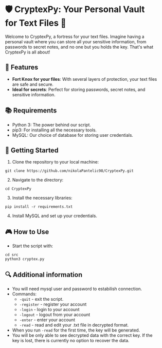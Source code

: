 # 🛡️ CryptexPy: Your Personal Vault for Text Files 📝

Welcome to CryptexPy, a fortress for your text files. Imagine having a personal vault where you can store all your sensitive information, from passwords to secret notes, and no one but you holds the key. That's what CryptexPy is all about!

## 🌟 Features

- **Fort Knox for your files**: With several layers of protection, your text files are safe and secure.
- **Ideal for secrets**: Perfect for storing passwords, secret notes, and sensitive information.

## 📚 Requirements

- Python 3: The power behind our script.
- pip3: For installing all the necessary tools.
- MySQL: Our choice of database for storing user credentials.

## 🚀 Getting Started

1. Clone the repository to your local machine:

```
git clone https://github.com/nikolaPantelic98/CryptexPy.git
```

2. Navigate to the directory:

```
cd CryptexPy
```

3. Install the necessary libraries:

```
pip install -r requirements.txt
```

4. Install MySQL and set up your credentials.

## 🎮 How to Use

* Start the script with:

```
cd src
python3 cryptex.py
```

## 🔍 Additional information

- You will need mysql user and password to estabilish connection.
- Commands:
  - `-quit` - exit the script.
  - `-register` - register your account
  - `-login` - login  to your account
  - `-logout` - logout from your account
  - `-enter` - enter your account
  - `-read` - read and edit your .txt file in decrypted format.
- When you run `-read` for the first time, the key will be generated.
- You will be only able to see decrypted data with the correct key. If the key is lost, there is currently no option to recover the data.
